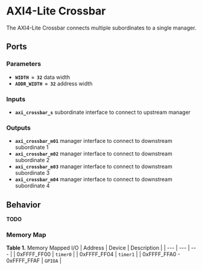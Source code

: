 # AXI4-Lite Crossbar

The AXI4-Lite Crossbar connects multiple subordinates to a single manager.


## Ports

### Parameters

- **`WIDTH = 32`** data width
- **`ADDR_WIDTH = 32`** address width

### Inputs

- **`axi_crossbar_s`** subordinate interface to connect to upstream manager

### Outputs

- **`axi_crossbar_m01`** manager interface to connect to downstream subordinate 1
- **`axi_crossbar_m02`** manager interface to connect to downstream subordinate 2
- **`axi_crossbar_m03`** manager interface to connect to downstream subordinate 3
- **`axi_crossbar_m04`** manager interface to connect to downstream subordinate 4


## Behavior

**TODO**

### Memory Map

**Table 1.** Memory Mapped I/O
| Address | Device | Description |
| --- | --- | --- |
| 0xFFFF_FF00 | `timer0` |
| 0xFFFF_FF04 | `timer1` |
| 0xFFFF_FFA0 - 0xFFFF_FFAF | `GPIOA` |
